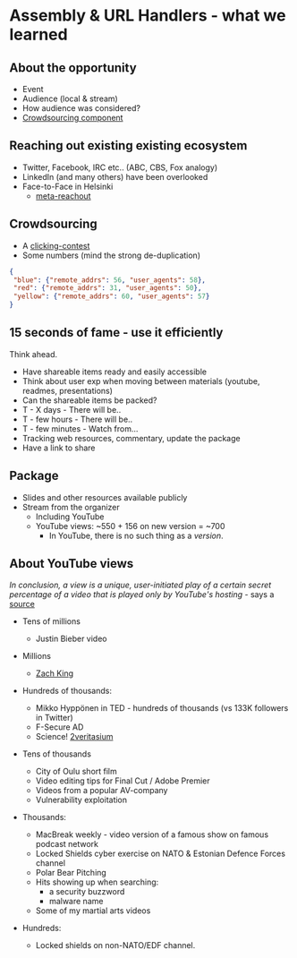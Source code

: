 # Assembly & URL Handlers - what we learned

## About the opportunity

* Event
* Audience (local & stream)
* How audience was considered?
* [Crowdsourcing component](http://go.urlhandlers.info/scores/)

## Reaching out existing existing ecosystem

* Twitter, Facebook, IRC etc.. (ABC, CBS, Fox analogy)
* LinkedIn (and many others) have been overlooked
* Face-to-Face in Helsinki
  * [meta-reachout](https://www.youtube.com/watch?v=5ojrl9gGAOg)

## Crowdsourcing

* A [clicking-contest](http://go.urlhandlers.info/)
* Some numbers (mind the strong de-duplication)

```json
{
 "blue": {"remote_addrs": 56, "user_agents": 58},
 "red": {"remote_addrs": 31, "user_agents": 50},
 "yellow": {"remote_addrs": 60, "user_agents": 57}
}
```

## 15 seconds of fame - use it efficiently

Think ahead.

* Have shareable items ready and easily accessible
* Think about user exp when moving between materials (youtube, readmes, presentations)
* Can the shareable items be packed?
* T - X days - There will be..
* T - few hours - There will be..
* T - few minutes - Watch from...
* Tracking web resources, commentary, update the package
* Have a link to share

## Package

* Slides and other resources available publicly
* Stream from the organizer
  * Including YouTube
  * YouTube views: ~550 + 156 on new version = ~700
    * In YouTube, there is no such thing as a *version*.

## About YouTube views

*In conclusion, a view is a unique, user-initiated play of a certain secret
percentage of a video that is played only by YouTube's hosting -*
says a [source](https://www.quora.com/How-does-YouTube-calculate-its-views)

* Tens of millions
  * Justin Bieber video
* Millions
  * [Zach King](https://www.youtube.com/user/ZachKingVine)
* Hundreds of thousands:
  * Mikko Hyppönen in TED - hundreds of thousands (vs 133K followers in
    Twitter)
  * F-Secure AD
  * Science! [2veritasium](https://www.youtube.com/user/2veritasium)
* Tens of thousands
  * City of Oulu short film
  * Video editing tips for Final Cut / Adobe Premier
  * Videos from a popular AV-company
  * Vulnerability exploitation

* Thousands:
  * MacBreak weekly - video version of a famous show on famous podcast network
  * Locked Shields cyber exercise on NATO & Estonian Defence Forces channel
  * Polar Bear Pitching
  * Hits showing up when searching:
    * a security buzzword
    * malware name
  * Some of my martial arts videos
* Hundreds:
  * Locked shields on non-NATO/EDF channel.
